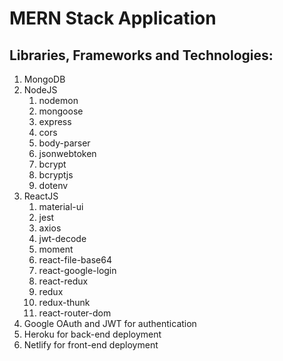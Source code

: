 # MERN Stack Application

## Libraries, Frameworks and Technologies:
1. MongoDB
2. NodeJS
	1. nodemon
	2. mongoose
	3. express
	5. cors
	6. body-parser
	7. jsonwebtoken
	8. bcrypt
	9. bcryptjs
	10. dotenv
2. ReactJS
	1. material-ui
	2. jest
	3. axios
	4. jwt-decode
	5. moment
	6. react-file-base64
	7. react-google-login
	8. react-redux
	9. redux
	10. redux-thunk
	11. react-router-dom
3. Google OAuth and JWT for authentication
4. Heroku for back-end deployment
5. Netlify for front-end deployment
